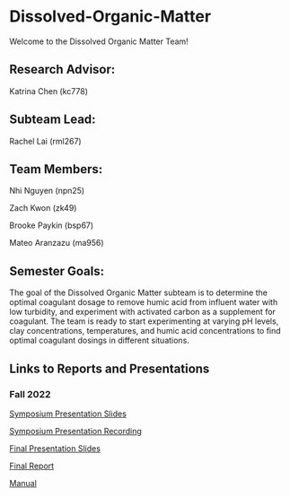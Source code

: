 # Dissolved-Organic-Matter
Welcome to the Dissolved Organic Matter Team!

## Research Advisor:
Katrina Chen (kc778)

## Subteam Lead: 
Rachel Lai (rml267)

## Team Members:
Nhi Nguyen (npn25)

Zach Kwon (zk49)

Brooke Paykin (bsp67)

Mateo Aranzazu (ma956)

## Semester Goals:
The goal of the Dissolved Organic Matter subteam is to determine the optimal coagulant dosage to remove humic acid from influent water with low turbidity, and experiment with activated carbon as a supplement for coagulant. The team is ready to start experimenting at varying pH levels, clay concentrations, temperatures, and humic acid concentrations to find optimal coagulant dosings in different situations.

## Links to Reports and Presentations

### Fall 2022
[Symposium Presentation Slides](https://github.com/AguaClara/Dissolved-Organic-Matter/blob/main/Fall%202022/2022FA%20DOM%20Symposium%20Slides.pptx)

[Symposium Presentation Recording](https://youtu.be/n4SQE6YDL6c)

[Final Presentation Slides](https://github.com/AguaClara/Dissolved-Organic-Matter/blob/main/Fall%202022/2022FA%20DOM%20Final%20Presentation.pptx)

[Final Report](https://github.com/AguaClara/Dissolved-Organic-Matter/blob/main/Fall%202022/2022FA%20DOM%20Final%20Report.docx)

[Manual](https://github.com/AguaClara/Dissolved-Organic-Matter/blob/main/Fall%202022/2022FA%20Dissolved%20Organic%20Matter%20Manual.docx)

